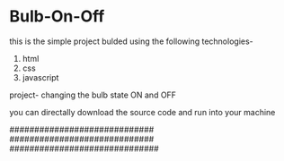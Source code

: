 # Bulb-On-Off
this is the simple project bulded using the following technologies-
1. html
2. css
3. javascript

project- changing the bulb state ON and OFF

you can directally download the source code and run into your machine

#############################    #############################      ##############################
